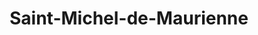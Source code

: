 ---
title: Saint-Michel-de-Maurienne
url: /saint-michel-de-maurienne/
latitude: 45.218
longitude: 6.471
---